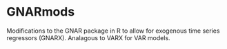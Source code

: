# GNARmods
Modifications to the GNAR package in R to allow for exogenous time series regressors (GNARX). Analagous to VARX for VAR models.
